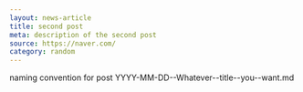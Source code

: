 ```yaml
---
layout: news-article
title: second post
meta: description of the second post
source: https://naver.com/
category: random
---
```


naming convention for post
YYYY-MM-DD--Whatever--title--you--want.md